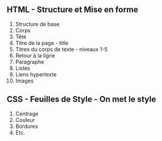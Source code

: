 ## HTML - Structure et Mise en forme

1. Structure de base
2. Corps
3. Tête
4. Titre de la page - title
5. Titres du corps de texte - niveaux 1-5 
6. Retour à la ligne
7. Paragraphe
8. Listes
9. Liens hypertexte
10. Images

##  CSS - Feuilles de Style - On met le style

1. Centrage
2. Couleur
3. Bordures
4. Etc.